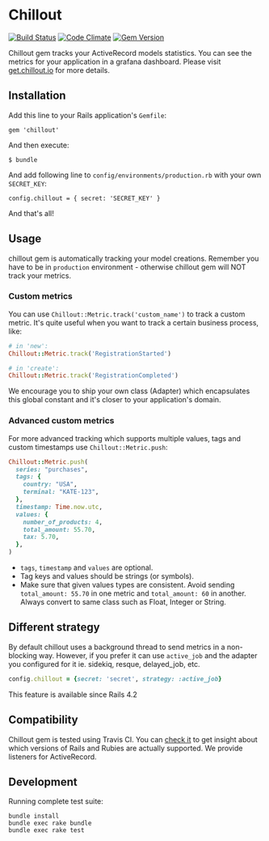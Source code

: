# Chillout

[![Build Status](https://travis-ci.org/chilloutio/chillout.png)](https://travis-ci.org/chilloutio/chillout)
[![Code Climate](https://codeclimate.com/github/chilloutio/chillout.png)](https://codeclimate.com/github/chilloutio/chillout)
[![Gem Version](https://badge.fury.io/rb/chillout.png)](http://badge.fury.io/rb/chillout)

Chillout gem tracks your ActiveRecord models statistics. You can see the metrics for your application in a grafana dashboard. Please visit [get.chillout.io](http://get.chillout.io/) for more details.

## Installation

Add this line to your Rails application's `Gemfile`:

    gem 'chillout'

And then execute:

    $ bundle

And add following line to `config/environments/production.rb` with your own `SECRET_KEY`:

    config.chillout = { secret: 'SECRET_KEY' }

And that's all!

## Usage

chillout gem is automatically tracking your model creations. Remember you have to be in `production` environment - otherwise chillout gem will NOT track your metrics.

### Custom metrics

You can use `Chillout::Metric.track('custom_name')` to track a custom metric. It's quite useful when you want to track a certain business process, like:

```ruby
# in 'new':
Chillout::Metric.track('RegistrationStarted')

# in 'create':
Chillout::Metric.track('RegistrationCompleted')
```

We encourage you to ship your own class (Adapter) which encapsulates this global constant and it's closer to your application's domain.

### Advanced custom metrics

For more advanced tracking which supports multiple values, tags and custom timestamps use `Chillout::Metric.push`:

```ruby
Chillout::Metric.push(
  series: "purchases",
  tags: {
    country: "USA",
    terminal: "KATE-123",
  },
  timestamp: Time.now.utc,
  values: {
    number_of_products: 4,
    total_amount: 55.70,
    tax: 5.70,
  },
)
```

* `tags`, `timestamp` and `values` are optional.
* Tag keys and values should be strings (or symbols).
* Make sure that given values types are consistent. Avoid sending `total_amount: 55.70` in one metric and `total_amount: 60` in another. Always convert to same class such as Float, Integer or String.

## Different strategy

By default chillout uses a background thread to send metrics in a non-blocking way. However, if you prefer it can use `active_job` and the adapter you configured for it ie. sidekiq, resque, delayed_job, etc.

```ruby
config.chillout = {secret: 'secret', strategy: :active_job}
```

This feature is available since Rails 4.2

## Compatibility

Chillout gem is tested using Travis CI. You can [check it](https://travis-ci.org/chilloutio/chillout) to get insight about which versions of Rails and Rubies are actually supported. We provide listeners for ActiveRecord.

## Development

Running complete test suite:

    bundle install
    bundle exec rake bundle
    bundle exec rake test
